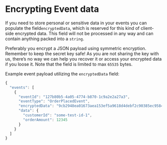 # Encrypting Event data

If you need to store personal or sensitive data in your events you can populate the field`encryptedData`, which is reserved for this kind of client-side encrypted data. This field will not be processed in any way and can contain anything packed into a `string`.

Preferably you encrypt a JSON payload using symmetric encryption. Remember to keep the secret key safe! As you are not sharing the key with us, there’s no way we can help you recover it or access your encrypted data if you loose it. Note that the field is limited to max `65535` bytes.

Example event payload utilizing the `encryptedData` field:

```javascript
{
  "events": [
    {
      "eventId": "127b80b5-4a05-4774-b870-1c9a2e2a27a3",
      "eventType": "OrderPlacedEvent",
      "encryptedData": "9cb2948ea01673aea153ef5a9618d4debf2c90385ec958470fc13...",
      "data": {
        "customerId": "some-test-id-1",
        "orderAmount": 12345
      }
    }
  ]
}
```

